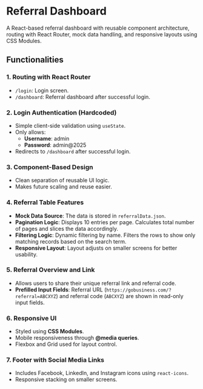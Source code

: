 # Referral Dashboard

A React-based referral dashboard with reusable component architecture, routing with React Router, mock data handling, and responsive layouts using CSS Modules.

## Functionalities

### 1. **Routing with React Router**
- `/login`: Login screen.
- `/dashboard`: Referral dashboard after successful login.

### 2. **Login Authentication (Hardcoded)**
- Simple client-side validation using `useState`.
- Only allows:
  - **Username**: admin
  - **Password**: admin@2025
- Redirects to `/dashboard` after successful login.

### 3. **Component-Based Design**
- Clean separation of reusable UI logic.
- Makes future scaling and reuse easier.

### 4. **Referral Table Features**
- **Mock Data Source**: The data is stored in `referralData.json`.
- **Pagination Logic**: Displays 10 entries per page. Calculates total number of pages and slices the data accordingly.
- **Filtering Logic**: Dynamic filtering by name. Filters the rows to show only matching records based on the search term.
- **Responsive Layout**: Layout adjusts on smaller screens for better usability.

### 5. **Referral Overview and Link**
- Allows users to share their unique referral link and referral code.
- **Prefilled Input Fields**: Referral URL (`https://gobusiness.com/?referral=ABCXYZ`) and referral code (`ABCXYZ`) are shown in read-only input fields.

### 6. **Responsive UI**
- Styled using **CSS Modules**.
- Mobile responsiveness through **@media queries**.
- Flexbox and Grid used for layout control.

### 7. **Footer with Social Media Links**
- Includes Facebook, LinkedIn, and Instagram icons using `react-icons`.
- Responsive stacking on smaller screens.

